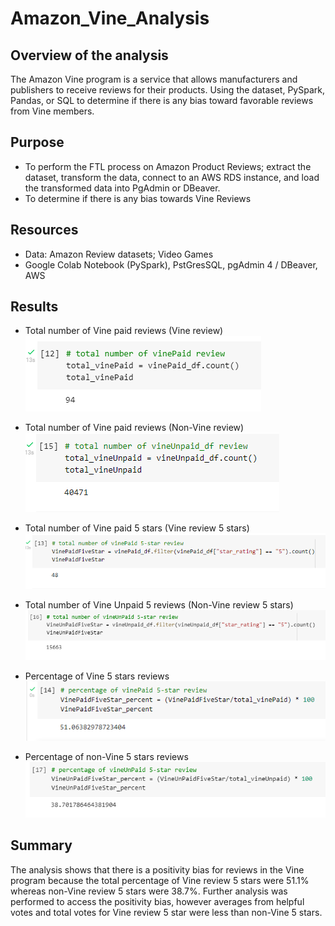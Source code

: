 # Amazon_Vine_Analysis

## Overview of the analysis 

The Amazon Vine program is a service that allows manufacturers and publishers to receive reviews for their products. 
Using the dataset, PySpark, Pandas, or SQL to determine if there is any bias toward favorable reviews from Vine members.

## Purpose 

- To perform the FTL process on Amazon Product Reviews; extract the dataset, transform the data, 
    connect to an AWS RDS instance, and load the transformed data into PgAdmin or DBeaver. 
- To determine if there is any bias towards Vine Reviews

## Resources 

- Data: Amazon Review datasets; Video Games
- Google Colab Notebook (PySpark), PstGresSQL, pgAdmin 4 / DBeaver, AWS

## Results
- Total number of Vine paid reviews (Vine review)
![](VinePaidReview.png)

- Total number of Vine paid reviews (Non-Vine review)
![](VineUnpaidReview.png)

- Total number of Vine paid 5 stars (Vine review 5 stars)
![](VinePaid5Star.png)

- Total number of Vine Unpaid 5 reviews (Non-Vine review 5 stars)
![](VineUnpaid5Star.png)

- Percentage of Vine 5 stars reviews
![](percentVinePaid5Star.png)

- Percentage of non-Vine 5 stars reviews
![](percentVineUnPaid5Star.png)

## Summary
The analysis shows that there is a positivity bias for reviews in the Vine program because the total percentage of Vine review 5 stars were 51.1% 
whereas non-Vine review 5 stars were 38.7%. Further analysis was performed to access the positivity bias, however averages from helpful votes and total votes for Vine review 5 star were less than non-Vine 5 stars. 
